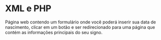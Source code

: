 # XML e PHP
 Página web contendo um formulário onde você poderá inserir sua data de nascimento, clicar em um botão e ser redirecionado para uma página que contém as informações principais do seu signo.
